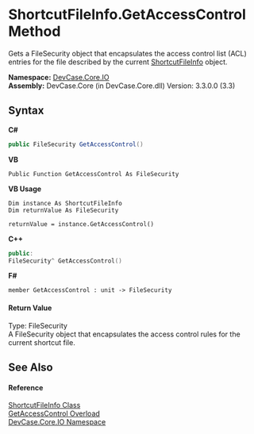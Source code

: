 # ShortcutFileInfo.GetAccessControl Method 
 

Gets a FileSecurity object that encapsulates the access control list (ACL) entries for the file described by the current <a href="T_DevCase_Core_IO_ShortcutFileInfo">ShortcutFileInfo</a> object.

**Namespace:**&nbsp;<a href="N_DevCase_Core_IO">DevCase.Core.IO</a><br />**Assembly:**&nbsp;DevCase.Core (in DevCase.Core.dll) Version: 3.3.0.0 (3.3)

## Syntax

**C#**<br />
``` C#
public FileSecurity GetAccessControl()
```

**VB**<br />
``` VB
Public Function GetAccessControl As FileSecurity
```

**VB Usage**<br />
``` VB Usage
Dim instance As ShortcutFileInfo
Dim returnValue As FileSecurity

returnValue = instance.GetAccessControl()
```

**C++**<br />
``` C++
public:
FileSecurity^ GetAccessControl()
```

**F#**<br />
``` F#
member GetAccessControl : unit -> FileSecurity 

```


#### Return Value
Type: FileSecurity<br />A FileSecurity object that encapsulates the access control rules for the current shortcut file.

## See Also


#### Reference
<a href="T_DevCase_Core_IO_ShortcutFileInfo">ShortcutFileInfo Class</a><br /><a href="Overload_DevCase_Core_IO_ShortcutFileInfo_GetAccessControl">GetAccessControl Overload</a><br /><a href="N_DevCase_Core_IO">DevCase.Core.IO Namespace</a><br />